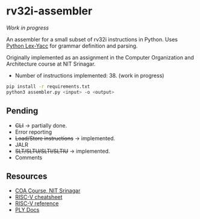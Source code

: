 # rv32i-assembler

_*Work in progress*_

An assembler for a small subset of rv32i instructions in Python. Uses [Python Lex-Yacc](https://ply.readthedocs.io/en/latest/ply.html#) for grammar definition and parsing.

Originally implemented as an assignment in the Computer Organization and Architecture course at NIT Srinagar.

- Number of instructions implemented: 38. (work in progress)

```bash
pip install -r requirements.txt
python3 assembler.py <input> -o <output>
```

## Pending

- ~~CLI~~ -> partially done.
- Error reporting
- ~~Load/Store instructions~~ -> implemented.
- JALR
- ~~SLT/SLTU/SLTI/SLTIU~~ -> implemented.
- Comments

## Resources

- [COA Course, NIT Srinagar](https://www.youtube.com/playlist?list=PLUbapHgKkROlrwsMXiROFL6T2ftXxe_5C)
- [RISC-V cheatsheet](https://metalcode.eu/2019-12-06-rv32i.html)
- [RISC-V reference](https://github.com/jameslzhu/riscv-card/blob/master/riscv-card.pdf)
- [PLY Docs](https://ply.readthedocs.io/en/latest/ply.html#)
